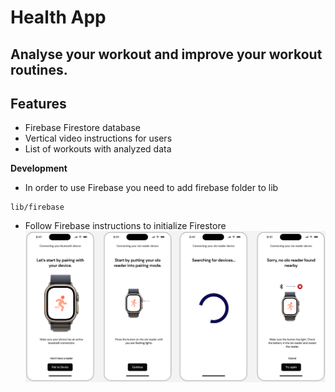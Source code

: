 # Health App

## Analyse your workout and improve your workout routines.

## Features

-   Firebase Firestore database
-   Vertical video instructions for users
-   List of workouts with analyzed data

**Development**

-   In order to use Firebase you need to add firebase folder to lib

```
lib/firebase
```

-   Follow Firebase instructions to initialize Firestore
    ![Screenshot](https://raw.githubusercontent.com/alluster/health-app/master/screenshot.png)

